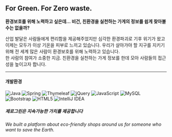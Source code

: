 ## For Green. For Zero waste.
**환경보호를 위해 노력하고 싶은데... 비건, 친환경을 실천하는 가게의 정보를 쉽게 찾아볼 수는 없을까?**<br>

산업 발달은 사람들에게 편리함을 제공해주었지만 심각한 환경파괴로 기후 위기가 왔고 이제는 모두가 이상 기온을 피부로 느끼고 있습니다.
우리가 살아가야 할 지구를 지키기 위해 전 세계 많은 사람이 환경보호를 위해 노력하고 있습니다. <br>
한 사람의 참여가 소중한 지금. 친환경을 실천하는 가게 정보를 한데 모아 사람들의 접근성을 높이고자 합니다.
***
#### 개발환경
![Java](https://img.shields.io/badge/java-%23ED8B00.svg?style=for-the-badge&logo=java&logoColor=white)
![Spring](https://img.shields.io/badge/spring-%236DB33F.svg?style=for-the-badge&logo=spring&logoColor=white)
![Thymeleaf](https://img.shields.io/badge/Thymeleaf-%23005C0F.svg?style=for-the-badge&logo=Thymeleaf&logoColor=white)
![jQuery](https://img.shields.io/badge/jquery-%230769AD.svg?style=for-the-badge&logo=jquery&logoColor=white)
![JavaScript](https://img.shields.io/badge/javascript-%23323330.svg?style=for-the-badge&logo=javascript&logoColor=%23F7DF1E)
![MySQL](https://img.shields.io/badge/mysql-%2300f.svg?style=for-the-badge&logo=mysql&logoColor=white)
![Bootstrap](https://img.shields.io/badge/bootstrap-%23563D7C.svg?style=for-the-badge&logo=bootstrap&logoColor=white)
![HTML5](https://img.shields.io/badge/html5-%23E34F26.svg?style=for-the-badge&logo=html5&logoColor=white)
![IntelliJ IDEA](https://img.shields.io/badge/IntelliJIDEA-000000.svg?style=for-the-badge&logo=intellij-idea&logoColor=white)

##### 제로그린은 지속가능한 가치를 제공합니다
###### We built a platform about eco-friendly shops around us for someone who want to save the Earth.


